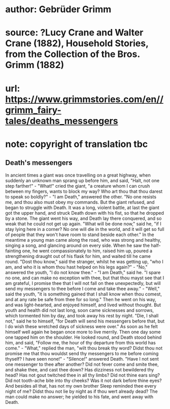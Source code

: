 # author: Gebrüder Grimm
# source: ?Lucy Crane and Walter Crane (1882), Household Stories, from the Collection of the Bros. Grimm (1882)
# url: https://www.grimmstories.com/en//grimm_fairy-tales/deaths_messengers
# note: copyright of translation tbc

## Death's messengers 

In ancient times a giant was once travelling on a great highway, when
suddenly an unknown man sprang up before him, and said, "Halt, not one
step farther!" - "What!" cried the giant, "a creature whom I can
crush between my fingers, wants to block my way? Who art thou that thou
darest to speak so boldly?" - "I am Death," answered the other. "No
one resists me, and thou also must obey my commands. But the giant
refused, and began to struggle with Death. It was a long, violent
battle, at last the giant got the upper hand, and struck Death down with
his fist, so that he dropped by a stone. The giant went his way, and
Death lay there conquered, and so weak that he could not get up again.
"What will be done now," said he, "if I stay lying here in a corner?
No one will die in the world, and it will get so full of people that
they won't have room to stand beside each other." In the meantime a
young man came along the road, who was strong and healthy, singing a
song, and glancing around on every side. When he saw the half-fainting
one, he went compassionately to him, raised him up, poured a
strengthening draught out of his flask for him, and waited till he came
round. "Dost thou know," said the stranger, whilst he was getting up,
"who I am, and who it is whom thou hast helped on his legs again?" -
"No," answered the youth, "I do not know thee." - "I am Death,"
said he. "I spare no one, and can make no exception with thee, but that
thou mayst see that I am grateful, I promise thee that I will not fall
on thee unexpectedly, but will send my messengers to thee before I come
and take thee away." - "Well," said the youth, "it is something
gained that I shall know when thou comest, and at any rate be safe from
thee for so long." Then he went on his way, and was light-hearted, and
enjoyed himself, and lived without thought. But youth and health did not
last long, soon came sicknesses and sorrows, which tormented him by day,
and took away his rest by night. "Die, I shall not," said he to
himself, "for Death will send his messengers before that, but I do wish
these wretched days of sickness were over." As soon as he felt himself
well again he began once more to live merrily. Then one day some one
tapped him on the shoulder. He looked round, and Death stood behind him,
and said, "Follow me, the hour of thy departure from this world has
come." - "What," replied the man, "wilt thou break thy word? Didst
thou not promise me that thou wouldst send thy messengers to me before
coming thyself? I have seen none!" - "Silence!" answered Death.
"Have I not sent one messenger to thee after another? Did not fever
come and smite thee, and shake thee, and cast thee down? Has dizziness
not bewildered thy head? Has not gout twitched thee in all thy limbs?
Did not thine ears sing? Did not tooth-ache bite into thy cheeks? Was it
not dark before thine eyes? And besides all that, has not my own brother
Sleep reminded thee every night of me? Didst thou not lie by night as if
thou wert already dead? The man could make no answer; he yielded to his
fate, and went away with Death.
